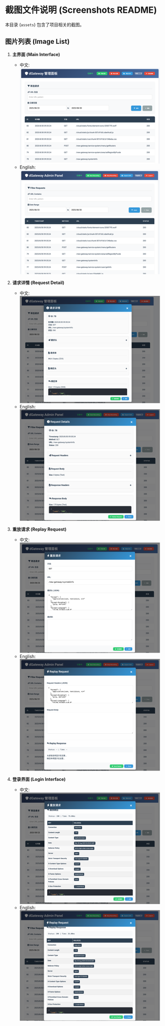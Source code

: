 # 截图文件说明 (Screenshots README)

本目录 (`assets`) 包含了项目相关的截图。

## 图片列表 (Image List)

1.  **主界面 (Main Interface)**
    *   中文: ![主界面](1.png)
    *   English: ![Main Interface](1.en.png)

2.  **请求详情 (Request Detail)**
    *   中文: ![请求详情](2.png)
    *   English: ![Request Detail](2.en.png)

3.  **重放请求 (Replay Request)**
    *   中文: ![重放请求](3.png)
    *   English: ![Replay Request](3.en.png)

4.  **登录界面 (Login Interface)**
    *   中文: ![登录界面](4.png)
    *   English: ![Login Interface](4.en.png)
